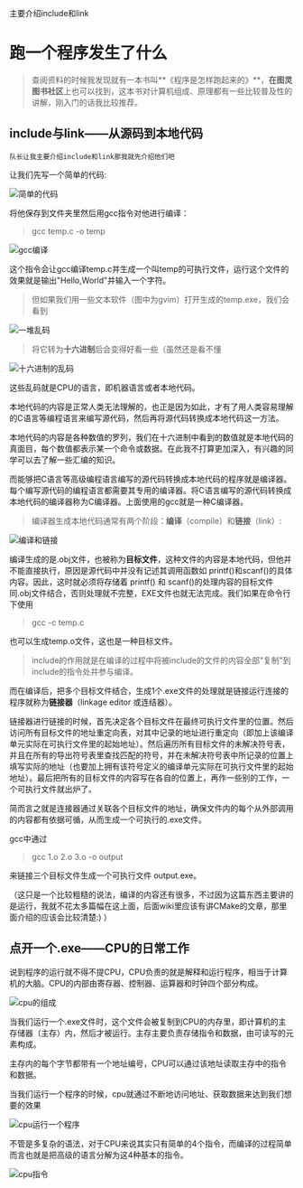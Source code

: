 ﻿
主要介绍include和link

# 跑一个程序发生了什么

> 查阅资料的时候我发现就有一本书叫**《程序是怎样跑起来的》**，**在图灵图书社区**上也可以找到，这本书对计算机组成、原理都有一些比较普及性的讲解，刚入门的话我比较推荐。

## include与link——从源码到本地代码
    队长让我主要介绍include和link那我就先介绍他们吧
让我们先写一个简单的代码:

![简单的代码](run_exe.assets/1/easy_code.png)

将他保存到文件夹里然后用gcc指令对他进行编译：
> gcc temp.c -o temp

![gcc编译](run_exe.assets/1/gcc_compile.png)

这个指令会让gcc编译temp.c并生成一个叫temp的可执行文件，运行这个文件的效果就是输出"Hello,World"并输入一个字符。

> 但如果我们用一些文本软件（图中为gvim）打开生成的temp.exe，我们会看到

![一堆乱码](run_exe.assets/1/luan_ma.png)

> 将它转为**十六进制**后会变得好看一些（虽然还是看不懂

![十六进制的乱码](run_exe.assets/1/luan_ma_hex.png)

这些乱码就是CPU的语言，即机器语言或者本地代码。

本地代码的内容是正常人类无法理解的，也正是因为如此，才有了用人类容易理解的C语言等编程语言来编写源代码，然后再将源代码转换成本地代码这一方法。

本地代码的内容是各种数值的罗列，我们在十六进制中看到的数值就是本地代码的真面目，每个数值都表示某一个命令或数据。在此我不打算更加深入，有兴趣的同学可以去了解一些汇编的知识。

而能够把C语言等高级编程语言编写的源代码转换成本地代码的程序就是编译器。每个编写源代码的编程语言都需要其专用的编译器。将C语言编写的源代码转换成本地代码的编译器称为C编译器。上面使用的gcc就是一种C编译器。
    
> 编译器生成本地代码通常有两个阶段：**编译**（compile）和**链接**（link）:

![编译和链接](run_exe.assets/1/build.png)

编译生成的是.obj文件，也被称为**目标文件**，这种文件的内容是本地代码，但他并不能直接执行，原因是源代码中并没有记述其调用函数如 printf()和scanf()的具体内容。因此，这时就必须将存储着 printf() 和 scanf()的处理内容的目标文件同.obj文件结合，否则处理就不完整，EXE文件也就无法完成。我们如果在命令行下使用

> gcc -c temp.c 

也可以生成temp.o文件，这也是一种目标文件。
    
> include的作用就是在编译的过程中将被include的文件的内容全部"复制"到include的指令处并参与编译。

而在编译后，把多个目标文件结合，生成1个.exe文件的处理就是链接运行连接的程序就称为**链接器**（linkage editor 或连结器）。
    
链接器进行链接的时候，首先决定各个目标文件在最终可执行文件里的位置。然后访问所有目标文件的地址重定向表，对其中记录的地址进行重定向（即加上该编译单元实际在可执行文件里的起始地址）。然后遍历所有目标文件的未解决符号表，并且在所有的导出符号表里查找匹配的符号，并在未解决符号表中所记录的位置上填写实际的地址（也要加上拥有该符号定义的编译单元实际在可执行文件里的起始地址）。最后把所有的目标文件的内容写在各自的位置上，再作一些别的工作，一个可执行文件就出炉了。
    
简而言之就是连接器通过关联各个目标文件的地址，确保文件内的每个从外部调用的内容都有依据可循，从而生成一个可执行的.exe文件。

gcc中通过

> gcc 1.o 2.o 3.o -o output 

来链接三个目标文件生成一个可执行文件 output.exe。
    
（这只是一个比较粗糙的说法，编译的内容还有很多，不过因为这篇东西主要讲的是运行，我就不花太多篇幅在这上面，后面wiki里应该有讲CMake的文章，那里面介绍的应该会比较清楚:) ）

## 点开一个.exe——CPU的日常工作

说到程序的运行就不得不提CPU，CPU负责的就是解释和运行程序，相当于计算机的大脑。CPU的内部由寄存器、控制器、运算器和时钟四个部分构成。

![cpu的组成](run_exe.assets/1/cpu.png)

当我们运行一个.exe文件时，这个文件会被复制到CPU的内存里，即计算机的主存储器（主存）内，然后才被运行。主存主要负责存储指令和数据，由可读写的元素构成。

主存内的每个字节都带有一个地址编号，CPU可以通过该地址读取主存中的指令和数据。

当我们运行一个程序的时候，cpu就通过不断地访问地址、获取数据来达到我们想要的效果

![cpu运行一个程序](run_exe.assets/1/cpu2.png)

不管是多复杂的语法，对于CPU来说其实只有简单的4个指令，而编译的过程简单而言也就是把高级的语言分解为这4种基本的指令。

![cpu指令](run_exe.assets/1/cpu_zl.png)

